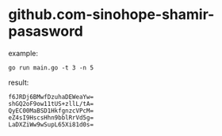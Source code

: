 # github.com-sinohope-shamir-pasasword

example:

```
go run main.go -t 3 -n 5
```

result:

```
f6JRDj6BMwfDzuhaDEWeaYw=
shGQ2oF9ow11tUS+zllL/tA=
QyEC00MaBSD1HkfgnzcVPcM=
eZ4sI9HscsHhn9bblRrVd5g=
LaDXZiWw9wSupL65Xi81d0s=
```